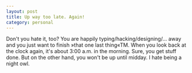 ```yaml
---
layout: post
title: Up way too late. Again!
category: personal
---
```


Don't you hate it, too? You are happily typing/hacking/designing/... away and you just want to finish »that one last thing«TM. When you look back at the clock again, it's about 3:00 a.m. in the morning. Sure, you get stuff done. But on the other hand, you won't be up until midday. I hate being a night owl.